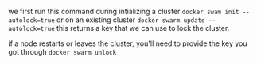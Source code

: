 
we first run this command during intializing a cluster
`docker swam init --autolock=true`
or on an existing cluster
`docker swarm update --autolock=true`
this returns a key that we can use to lock the cluster.

if a node restarts or leaves the cluster, you'll need to provide the key you got through
`docker swarm unlock`

